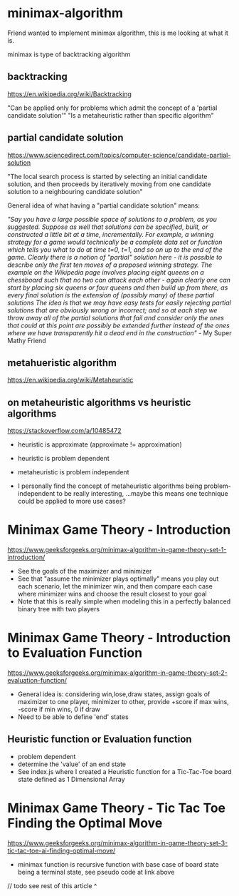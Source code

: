 # minimax-algorithm
Friend wanted to implement minimax algorithm, this is me looking at what it is.

minimax is type of backtracking algorithm

## backtracking
https://en.wikipedia.org/wiki/Backtracking

"Can be applied only for problems which admit the concept of a 'partial candidate solution'"
"Is a metaheuristic rather than specific algorithm"

## partial candidate solution
https://www.sciencedirect.com/topics/computer-science/candidate-partial-solution

"The local search process is started by selecting an initial candidate solution, and then proceeds by iteratively moving from one candidate solution to a neighbouring candidate solution"

General idea of what having a "partial candidate solution" means:

_"Say you have a large possible space of solutions to a problem, as you suggested. Suppose as well that solutions can be specified, built, or constructed a little bit at a time, incrementally. For example, a winning strategy for a game would technically be a complete data set or function which tells you what to do at time t=0, t=1, and so on up to the end of the game. Clearly there is a notion of "partial" solution here - it is possible to describe only the first ten moves of a proposed winning strategy. The example on the Wikipedia page involves placing eight queens on a chessboard such that no two can attack each other - again clearly one can start by placing six queens or four queens and then build up from there, as every final solution is the extension of (possibly many) of these partial solutions
The idea is that we may have easy tests for easily rejecting partial solutions that are obviously wrong or incorrect; and so at each step we throw away all of the partial solutions that fail and consider only the ones that could at this point are possibly be extended further instead of the ones where we have transparently hit a dead end in the construction"_ - My Super Mathy Friend

## metahueristic algorithm
https://en.wikipedia.org/wiki/Metaheuristic

## on metaheuristic algorithms vs heuristic algorithms
https://stackoverflow.com/a/10485472
- heuristic is approximate (approximate != approximation)
- heuristic is problem dependent
- metaheuristic is problem independent

- I personally find the concept of metaheuristic algorithms being problem-independent to be really interesting,
...maybe this means one technique could be applied to more use cases?

# Minimax Game Theory - Introduction
https://www.geeksforgeeks.org/minimax-algorithm-in-game-theory-set-1-introduction/

- See the goals of the maximizer and minimizer
- See that "assume the minimizer plays optimally" means you play out each scenario, let the minimizer win, and then compare each case where minimizer wins and choose the result closest to your goal
- Note that this is really simple when modeling this in a perfectly balanced binary tree with two players

# Minimax Game Theory - Introduction to Evaluation Function
https://www.geeksforgeeks.org/minimax-algorithm-in-game-theory-set-2-evaluation-function/

- General idea is: considering win,lose,draw states, assign goals of maximizer to one player, minimizer to other, provide +score if max wins, -score if min wins, 0 if draw
- Need to be able to define 'end' states

## Heuristic function or Evaluation function
- problem dependent
- determine the 'value' of an end state
- See index.js where I created a Heuristic function for a Tic-Tac-Toe board state defined as 1 Dimensional Array

# Minimax Game Theory - Tic Tac Toe Finding the Optimal Move
https://www.geeksforgeeks.org/minimax-algorithm-in-game-theory-set-3-tic-tac-toe-ai-finding-optimal-move/

- minimax function is recursive function with base case of board state being a terminal state, see pseudo code at link above

// todo see rest of this article ^
